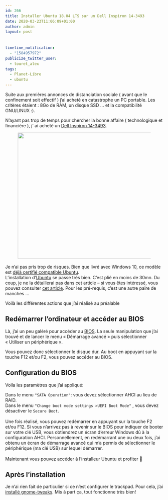 ```yaml
---
id: 266
title: Installer Ubuntu 18.04 LTS sur un Dell Inspiron 14-3493
date: 2020-03-23T11:06:09+01:00
author: admin
layout: post


timeline_notification:
  - "1584957972"
publicize_twitter_user:
  - touret_alex
tags:
  - Planet-Libre
  - ubuntu
---
```

Suite aux premières annonces de distanciation sociale ( avant que le confinement soit effectif ) j&rsquo;ai acheté en catastrophe un PC portable. Les critères étaient : 8Go de RAM, un disque SSD &#8230; et la compatibilité GNU/LINUX :).  
  
N&rsquo;ayant pas trop de temps pour chercher la bonne affaire ( technologique et financière ), j&rsquo; ai acheté un [Dell Inspiron 14-3493](https://www.dell.com/gh/business/p/inspiron-14-3493-laptop/pd).

<div class="wp-block-image">
  <figure class="aligncenter size-large is-resized"><img loading="lazy" src="/assets/img/posts/2020/03/dell-inspiron-14-3493.jpg?w=510" alt="" class="wp-image-279" width="576" height="401" srcset="/assets/img/posts/2020/03/dell-inspiron-14-3493.jpg 510w, /assets/img/posts/2020/03/dell-inspiron-14-3493-300x209.jpg 300w" sizes="(max-width: 576px) 100vw, 576px" /></figure>
</div>

  
  
Je n&rsquo;ai pas pris trop de risques. Bien que livré avec Windows 10, ce modèle est [déjà certifié compatible Ubuntu](https://certification.ubuntu.com/hardware/201907-27239).  
L&rsquo;installation d&rsquo;[Ubuntu](https://doc.ubuntu-fr.org/Accueil) se passe très bien. C&rsquo;est plié en moins de 30mn. Du coup, je ne la détaillerai pas dans cet article &#8211; si vous êtes intéressé, vous pouvez consulter [cet article](https://doc.ubuntu-fr.org/installation). Pour les pré-requis, c&rsquo;est une autre paire de manches &#8230;  
  
Voilà les différentes actions que j&rsquo;ai réalisé au préalable

## Redémarrer l&rsquo;ordinateur et accéder au BIOS

Là, j&rsquo;ai un peu galéré pour accéder au [BIOS](https://fr.wikipedia.org/wiki/BIOS_(informatique)). La seule manipulation que j&rsquo;ai trouvé et de lancer le menu « Démarrage avancé » puis sélectionner « Utiliser un périphérique ».  
  
Vous pouvez donc sélectionner le disque dur. Au boot en appuyant sur la touche F12 et/ou F2, vous pouvez accéder au BIOS.

## Configuration du BIOS

Voila les paramètres que j&rsquo;ai appliqué:

<p class="has-text-align-left">
  Dans le menu <code>"SATA Operation"</code>: vous devez sélectionner AHCI au lieu de RAID.<br />Dans le menu <code>"Change boot mode settings &gt;UEFI Boot Mode"</code> , vous devez désactiver le <code>Secure Boot</code>.<br /><br />Une fois réalisé, vous pouvez redémarrer en appuyant sur la touche F2 et/ou F12. Si vous n&rsquo;arrivez pas à revenir sur le BIOS pour indiquer de booter sur votre clé USB, vous obtiendrez un écran d&rsquo;erreur Windows dû à la configuration AHCI. Personnellement, en redémarrant une ou deux fois, j&rsquo;ai obtenu un écran de démarrage avancé qui m&rsquo;a permis de sélectionner le périphérique (ma clé USB) sur lequel démarrer.<br /><br />Maintenant vous pouvez accéder à l&rsquo;installeur Ubuntu et profiter 🙂
</p>

## Après l&rsquo;installation

Je n&rsquo;ai rien fait de particulier si ce n&rsquo;est configurer le trackpad. Pour cela, j&rsquo;ai [installé gnome-tweaks](https://www.omgubuntu.co.uk/2018/04/things-to-do-after-installing-ubuntu-18-04). Mis à part ça, tout fonctionne très bien!